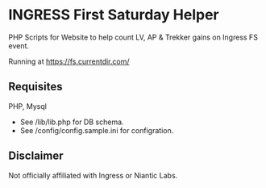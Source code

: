 # INGRESS First Saturday Helper

PHP Scripts for Website to help count LV, AP & Trekker gains on Ingress FS event.

Running at https://fs.currentdir.com/

## Requisites

PHP, Mysql

- See /lib/lib.php for DB schema.
- See /config/config.sample.ini for configration.

## Disclaimer

Not officially affiliated with Ingress or Niantic Labs.
